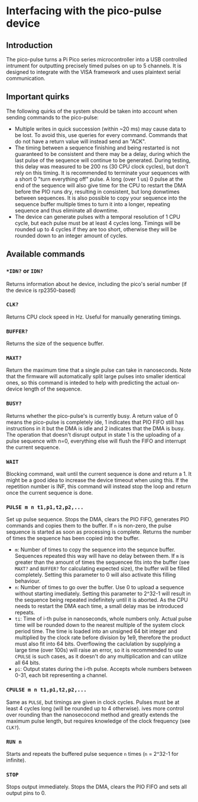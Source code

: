 # Interfacing with the pico-pulse device

## Introduction
The pico-pulse turns a Pi Pico series microcontroller into a USB controlled intrument for outputting precisely timed pulses on up to 5 channels.
It is designed to integrate with the VISA framework and uses plaintext serial communication.

## Important quirks

The following quirks of the system should be taken into account when sending commands to the pico-pulse:

  - Multiple writes in quick succession (within ~20 ms) may cause data to be lost. To avoid this,
    use queries for every command. Commands that do not have a return value will instead send an "ACK".
  - The timing between a sequence finishing and being restarted is not guaranteed to be consistent and there may be a delay,
    during which the last pulse of the sequence will continue to be generated. During testing, this delay was measured to be 200 ns (30 CPU clock cycles),
    but don't rely on this timing. It is recommended to terminate your sequences with a short 0 "turn everything off" pulse. A long (over 1 us) 0 pulse at
    the end of the sequence will also give time for the CPU to restart the DMA before the PIO runs dry, resulting in consistent,
    but long donwtimes between sequences. It is also possible to copy your sequence into the sequence buffer multiple times to turn it into a longer,
    repeating sequence and thus eliminate all downtime.
  - The device can generate pulses with a temporal resolution of 1 CPU cycle, but each pulse must be at least 4 cycles long. Timings will be rounded up to 4 cycles if they are too short,
    otherwise they will be rounded down to an integer amount of cycles.

## Available commands

### `*IDN?` or `IDN?`

Returns information about he device, including the pico's serial number (if the device is rp2350-based)

### `CLK?`

Returns CPU clock speed in Hz. Useful for manually generating timings.

### `BUFFER?`

Returns the size of the sequence buffer.

### `MAXT?`

Return the maximum time that a single pulse can take in nanoseconds. Note that the firmware will automatically split large pulses into smaller identical ones,
so this command is inteded to help with predicting the actual on-device length of the sequence.

### `BUSY?`

Returns whether the pico-pulse's is currently busy. A return value of 0 means the pico-pulse is completely ide,
1 indicates that PIO FIFO still has instructions in it but the DMA is idle and 2 indicates that the DMA is busy.
The operation that doesn't disrupt output in state 1 is the uploading of a pulse sequence with n=0, everything else will
flush the FIFO and interrupt the current sequence.

### `WAIT`

Blocking command, wait until the current sequence is done and return a 1. It might be a good idea to increase the device timeout when using this.
If the repetition number is INF, this command will instead stop the loop and return once the current sequence is done.

### `PULSE m n t1,p1,t2,p2,...`

Set up pulse sequence. Stops the DMA, clears the PIO FIFO, generates PIO commands and copies them to the buffer.
If `n` is non-zero, the pulse sequence is started as soon as processing is complete.
Returns the number of times the sequence has been copied into the buffer.

  - `m`: Number of times to copy the sequence into the sequnce buffer. Sequences repeated this way will have no delay between them.
         If `m` is greater than the amount of times the sequencee fits into the buffer (see `MAXT?` and `BUFFER?` for calculating expected size),
         the buffer will be filled completely. Setting this parameter to 0 will also activate this filling behaviour.
  - `n`: Number of times to go over the buffer. Use 0 to upload a sequence without starting imediately.
         Setting this parameter to 2^32-1 will result in the sequence being repeated indefinitely until it is aborted.
         As the CPU needs to restart the DMA each time, a small delay mas be introduced repeats.
  - `ti`: Time of i-th pulse in nanoseconds, whole numbers only. Actual pulse time will be rounded down to the nearest multiple of the system clock period time.
          The time is loaded into an unsigned 64 bit integer and multiplied by the clock rate before division by 1e9, therefore the product must also fit into 64 bits.
          Overflowing the caclulation by supplying a large time (over 100s) will raise an error, so it is recommended to use `CPULSE` is such cases, as it doesn't do any
          multiplication and can utilize all 64 bits.
  - `pi`: Output states during the i-th pulse. Accepts whole numbers between 0-31, each bit representing a channel.

### `CPULSE m n t1,p1,t2,p2,...`

Same as `PULSE`, but timings are given in clock cycles. Pulses must be at least 4 cycles long (will be rounded up to 4 otherwise).
ives more control over rounding than the nanosecocond method and greatly extends the maximum pulse length,
but requires knowledge of the clock frequency (see `CLK?`).

### `RUN n`

Starts and repeats the buffered pulse sequence `n` times (`n` = 2^32-1 for infinite).

### `STOP`

Stops output immediately. Stops the DMA, clears the PIO FIFO and sets all output pins to 0.
